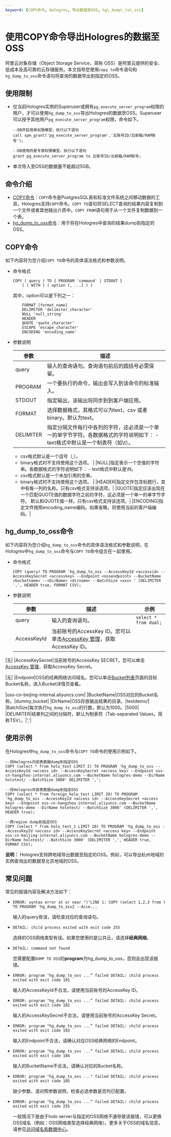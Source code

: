 ```yaml
---
keyword: [COPY命令, Hologres, 导出数据至OSS, hg\_dump\_to\_oss]
---
```


# 使用COPY命令导出Hologres的数据至OSS

阿里云对象存储（Object Storage Service，简称 OSS）是阿里云提供的安全、低成本及高可靠的云存储服务。本文指导您使用`copy to`命令语句和`hg_dump_to_oss`命令语句将查询的数据导出到指定的OSS。

## 使用限制

-   仅当前Hologres实例的Superuser或拥有`pg_execute_server_program`权限的用户，才可以使用`hg_dump_to_oss`导出Hologres的数据至OSS。Superuser可以授予其他用户`pg_execute_server_program`权限，命令如下。

    ```
    --DB开启简单权限模型，执行以下语句
    call spm_grant('pg_execute_server_program','云账号ID/云邮箱/RAM账号');
    
    --DB使用的是专家权限模型，执行以下语句
    grant pg_execute_server_program to 云账号ID/云邮箱/RAM账号;
    ```

-   单次导入至OSS的数据量不能超过5GB。

## 命令介绍

-   [COPY命令](#section_k09_6g7_6q9)：`COPY`命令是PostgresSQL表和标准文件系统之间移动数据的工具，Hologres支持`COPY`命令。`COPY TO`语句将SELECT查询的结果内容复制到一个文件或者其他输出介质中。`COPY FROM`语句用于从一个文件复制数据到一个表。
-   [hg\_dump\_to\_oss命令](#section_i1y_s65_h1e)：用于将在Hologres中查询的结果dump到指定的OSS。

## COPY命令

如下内容将为您介绍`COPY TO`命令的具体语法格式和参数说明。

-   命令格式

    ```
    COPY ( query ) TO { PROGRAM 'command' | STDOUT }
        [ [ WITH ] ( option [, ...] ) ]
    ```

    其中，option可以是下列之一：

    ```
        FORMAT [format_name]
        DELIMITER 'delimiter_character'
        NULL 'null_string'
        HEADER
        QUOTE 'quote_character'
        ESCAPE 'escape_character'
        ENCODING 'encoding_name'
    ```

-   参数说明

    |参数|描述|
    |--|--|
    |query|输入的查询语句。查询语句前后的圆括号必需保留。|
    |PROGRAM|一个要执行的命令，输出会写入到该命令的标准输入。|
    |STDOUT|指定输出，该输出将同步到到客户端应用。|
    |FORMAT|选择数据格式，其格式可以为text，csv 或者binary。默认为text。|
    |DELIMITER|指定分隔文件每行中各列的字符，这必须是一个单一的单字节字符。各数据格式的字符说明如下：    -   text格式中默认是一个制表符（如\\t）。
    -   csv格式默认是一个逗号（,）。
    -   binary格式时不支持使用这个选项。 |
    |NULL|指定表示一个空值的字符串。各数据格式的字符说明如下：    -   text格式中默认是\\N。
    -   csv格式默认是一个未加引用的空串。
    -   binary格式时不支持使用这个选项。 |
    |HEADER|指定文件包含标题行，其中有每一列的名称。只有csv格式支持该选项。|
    |QUOTE|指定应该出现在一个匹配QUOTE值的数据字符之前的字符，这必须是一个单一的单字节字符。 默认和QUOTE值一样。只有csv格式支持该选项。|
    |ENCODING|指定文件按照encoding\_name编码。如果省略，将使用当前的客户端编码。|


## hg\_dump\_to\_oss命令

如下内容将为您介绍`hg_dump_to_oss`命令的具体语法格式和参数说明，在Hologres中`hg_dump_to_oss`命令与`COPY TO`命令组合在一起使用。

-   命令格式

    ```
    COPY (query) TO PROGRAM 'hg_dump_to_oss --AccessKeyId <accessid> --AccessKeySecret <accesskey> --Endpoint <ossendpoint> --BucketName <bucketname> --<DirName> <dirname> --BatchSize <xxx> ' (DELIMITER ',', HEADER true, FORMAT CSV);
    ```

-   参数说明

    |参数|描述|示例|
    |--|--|--|
    |query|输入的查询语句。|`select * from dual;`|
    |AccessKeyId|当前账号的AccessKey ID。您可以单击[AccessKey 管理](https://usercenter.console.aliyun.com/?spm=5176.2020520153.nav-right.dak.3bcf415dCWGUBj#/manage/ak)，获取AccessKey ID。

|无|
    |AccessKeySecret|当前账号的AccessKey SECRET。您可以单击[AccessKey 管理](https://usercenter.console.aliyun.com/?spm=5176.2020520153.nav-right.dak.3bcf415dCWGUBj#/manage/ak)，获取AccessKey Secret。

|无|
    |Endpoint|OSS的经典网络访问域名。您可以单击[Bucket列表](https://oss.console.aliyun.com/bucket)页面的目标Bucket名称，进入Bucket详情页查看。

|oss-cn-beijing-internal.aliyuncs.com|
    |BucketName|OSS对应的Bucket名称。|dummy\_bucket|
    |DirName|OSS存放输出结果的目录。|testdemo/|
    |BatchSize|每次执行`hg_dump_to_oss`的行数，默认为1000。|5000|
    |DELIMITER|结果列之间的分隔符，默认为制表符（Tab-separated Values，简称TSV）。|','|


## 使用示例

在Hologres中`hg_dump_to_oss`命令与`COPY TO`命令的使用示例如下。

```
--将Hologres内部表数据dump到指定OSS
COPY (select * from holo_test LIMIT 2) TO PROGRAM 'hg_dump_to_oss --AccessKeyId <access id> --AccessKeySecret <access key> --Endpoint oss-cn-hangzhou-internal.aliyuncs.com --BucketName hologres-demo --DirName holotest/ --BatchSize 3000' DELIMITER ',';

--将Hologres外部表数据dump到指定OSS
COPY (select * from foreign_holo_test LIMIT 20) TO PROGRAM 'hg_dump_to_oss --AccessKeyId <access id> --AccessKeySecret <access key> --Endpoint oss-cn-hangzhou-internal.aliyuncs.com --BucketName hologres-demo --DirName holotest/ --BatchSize 3000' (DELIMITER ',', HEADER true);

--跨region dump到指定OSS
COPY (select * from holo_test_1 LIMIT 20) TO PROGRAM 'hg_dump_to_oss --AccessKeyId <access id> --AccessKeySecret <access key> --Endpoint oss-cn-beijing-internal.aliyuncs.com --BucketName hologres-demo --DirName holotest/ --BatchSize 3000' (DELIMITER ',', HEADER true, FORMAT CSV);
```

**说明：** Hologres支持跨地域导出数据至指定的OSS。例如，可以导出杭州地域的实例查询出的数据至北京地域的OSS。

## 常见问题

常见的报错内容及解决方法如下：

-   `ERROR: syntax error at or near ")"LINE 1: COPY (select 1,2,3 from ) TO PROGRAM 'hg_dump_to_oss2 --Acce...`

    输入的query有误，请检查对应的查询语句。

-   `DETAIL: child process exited with exit code 255`

    选择的OSS网络类型有误。如果您使用的是公共云，请选择**经典网络**。

-   `DETAIL: command not found`

    您需要配置`DUMP TO OSS`的**program**为hg\_dump\_to\_oss，否则会出现该报错。

-   `ERROR: program "hg_dump_to_oss ...” failed DETAIL: child process exited with exit code 101`

    输入的AccessKeyId不合法，请使用当前账号的AccessKey ID。

-   `ERROR: program "hg_dump_to_oss ...” failed DETAIL: child process exited with exit code 102`

    输入的AccessKeySecret不合法，请使用当前账号的AccessKey Secret。

-   `ERROR: program "hg_dump_to_oss ...” failed DETAIL: child process exited with exit code 103`

    输入的Endpoint不合法，请确认对应OSS经典网络的Endpoint。

-   `ERROR: program "hg_dump_to_oss ...” failed DETAIL: child process exited with exit code 104`

    输入的BucketName不合法，请确认对应的Bucket名称。

-   `ERROR: program "hg_dump_to_oss ..." failed DETAIL: child process exited with exit code 105`

    缺少参数，请对照参数说明，检查必选参数是否均已配置。

-   `ERROR: program "hg_dump_to_oss ...” failed DETAIL: child process exited with exit code 255`

    一般情况下是由于holo server与指定的OSS网络不通导致该报错，可以更换OSS域名（例如：OSS网络类型选择经典网络）。更多关于OSS的域名信息，请参见[访问域名和数据中心](/intl.zh-CN/开发指南/访问域名（Endpoint）/访问域名和数据中心.md)。


